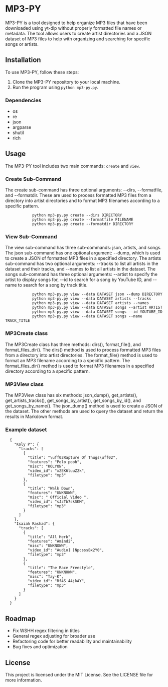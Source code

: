 # MP3-PY

MP3-PY is a tool designed to help organize MP3 files that have been downloaded using yt-dlp without properly formatted file names or metadata. The tool allows users to create artist directories and a JSON dataset of MP3 files to help with organizing and searching for specific songs or artists. 

## Installation

To use MP3-PY, follow these steps:

1. Clone the MP3-PY repository to your local machine.
3. Run the program using `python mp3-py.py`.

### Dependencies
 - os
 - re
 - json
 - argparse
 - shutil
 - rich

## Usage

The MP3-PY tool includes two main commands: `create` and `view`.

### Create Sub-Command
The create sub-command has three optional arguments: --dirs, --formatfile, and --formatdir. These are used to process formatted MP3 files from a directory into artist directories and to format MP3 filenames according to a specific pattern.
              
                python mp3-py.py create --dirs DIRECTORY
                python mp3-py.py create --formatfile FILENAME
                python mp3-py.py create --formatdir DIRECTORY
              
### View Sub-Command
The view sub-command has three sub-commands: json, artists, and songs. The json sub-command has one optional argument: --dump, which is used to create a JSON of formatted MP3 files in a specified directory. The artists sub-command has two optional arguments: --tracks to list all artists in the dataset and their tracks, and --names to list all artists in the dataset. The songs sub-command has three optional arguments: --artist to specify the artist to display songs for, --id to search for a song by YouTube ID, and --name to search for a song by track title.
              
                python mp3-py.py view --data DATASET json --dump DIRECTORY
                python mp3-py.py view --data DATASET artists --tracks
                python mp3-py.py view --data DATASET artists --names
                python mp3-py.py view --data DATASET songs --artist ARTIST
                python mp3-py.py view --data DATASET songs --id YOUTUBE_ID
                python mp3-py.py view --data DATASET songs --name TRACK_TITLE
              
### MP3Create class
The MP3Create class has three methods: dirs(), format_file(), and format_files_dir(). The dirs() method is used to process formatted MP3 files from a directory into artist directories. The format_file() method is used to format an MP3 filename according to a specific pattern. The format_files_dir() method is used to format MP3 filenames in a specified directory according to a specific pattern.

### MP3View class
The MP3View class has six methods: json_dump(), get_artists(), get_artists_tracks(), get_songs_by_artist(), get_songs_by_id(), and get_songs_by_name(). The json_dump() method is used to create a JSON of the dataset. The other methods are used to query the dataset and return the results in Markdown format.

### Example dataset

      {
        "Koly P": {
          "tracks": [
            {
              "title": "\uff02Rapture Of Thugs\uff02",
              "features": "Polo pooh",
              "misc": "KOLYON",
              "video_id": "xZEK6luuZ2k",
              "filetype": "mp3"
            },
            {
              "title": "Walk Down",
              "features": "UNKNOWN",
              "misc": " Official Video ",
              "video_id": "sJzTb7skSKM",
              "filetype": "mp3"
            }
          ]
        },
        "Isaiah Rashad": {
          "tracks": [
            {
              "title": "All Herb",
              "features": "Amindi",
              "misc": "UNKNOWN",
              "video_id": "Audio] [NpcsssBx2Y0",
              "filetype": "mp3"
            },
            {
              "title": "The Race Freestyle",
              "features": "UNKNOWN",
              "misc": "Tay-K",
              "video_id": "Rf4S_44jkAY",
              "filetype": "mp3"
            }
          ]
        }
      }

## Roadmap
 - Fix WSHH regex filtering in titles
 - General regex adjusting for broader use
 - Refactoring code for better readability and maintainability
 - Bug fixes and optimization

## License

This project is licensed under the MIT License. See the LICENSE file for more information.
